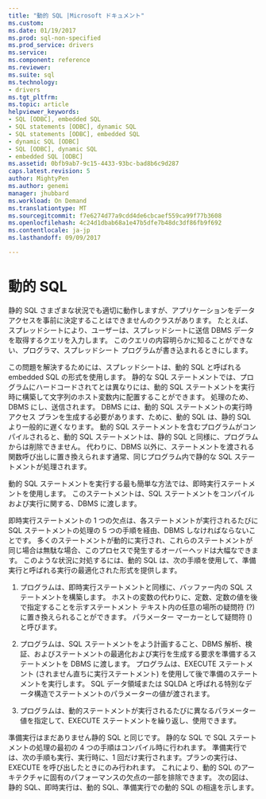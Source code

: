```yaml
---
title: "動的 SQL |Microsoft ドキュメント"
ms.custom: 
ms.date: 01/19/2017
ms.prod: sql-non-specified
ms.prod_service: drivers
ms.service: 
ms.component: reference
ms.reviewer: 
ms.suite: sql
ms.technology:
- drivers
ms.tgt_pltfrm: 
ms.topic: article
helpviewer_keywords:
- SQL [ODBC], embedded SQL
- SQL statements [ODBC], dynamic SQL
- SQL statements [ODBC], embedded SQL
- dynamic SQL [ODBC]
- SQL [ODBC], dynamic SQL
- embedded SQL [ODBC]
ms.assetid: 0bfb9ab7-9c15-4433-93bc-bad8b6c9d287
caps.latest.revision: 5
author: MightyPen
ms.author: genemi
manager: jhubbard
ms.workload: On Demand
ms.translationtype: MT
ms.sourcegitcommit: f7e6274d77a9cdd4de6cbcaef559ca99f77b3608
ms.openlocfilehash: 4c24d1dbab68a1e47b5dfe7b48dc3df86fb9f692
ms.contentlocale: ja-jp
ms.lasthandoff: 09/09/2017

---
```

# <a name="dynamic-sql"></a>動的 SQL
静的 SQL さまざまな状況でも適切に動作しますが、アプリケーションをデータ アクセスを事前に決定することはできませんのクラスがあります。 たとえば、スプレッドシートにより、ユーザーは、スプレッドシートに送信 DBMS データを取得するクエリを入力します。 このクエリの内容明らかに知ることができない、プログラマ、スプレッドシート プログラムが書き込まれるときにします。  
  
 この問題を解決するためには、スプレッドシートは、動的 SQL と呼ばれる embedded SQL の形式を使用します。 静的な SQL ステートメントでは、プログラムにハードコードされてとは異なりには、動的 SQL ステートメントを実行時に構築して文字列のホスト変数内に配置することができます。 処理のため、DBMS にし、送信されます。 DBMS には、動的 SQL ステートメントの実行時アクセス プランを生成する必要があります、ために、動的 SQL は、静的 SQL より一般的に遅くなります。 動的 SQL ステートメントを含むプログラムがコンパイルされると、動的 SQL ステートメントは、静的 SQL と同様に、プログラムからは削除できません。 代わりに、DBMS 以外に、ステートメントを渡される関数呼び出しに置き換えられます通常、同じプログラム内で静的な SQL ステートメントが処理されます。  
  
 動的 SQL ステートメントを実行する最も簡単な方法では、即時実行ステートメントを使用します。 このステートメントは、SQL ステートメントをコンパイルおよび実行に関する、DBMS に渡します。  
  
 即時実行ステートメントの 1 つの欠点は、各ステートメントが実行されるたびに SQL ステートメントの処理の 5 つの手順を経由、DBMS しなければならないことです。 多くのステートメントが動的に実行され、これらのステートメントが同じ場合は無駄な場合、このプロセスで発生するオーバーヘッドは大幅なできます。 このような状況に対処するには、動的 SQL は、次の手順を使用して、準備実行と呼ばれる実行の最適化された形式を提供します。  
  
1.  プログラムは、即時実行ステートメントと同様に、バッファー内の SQL ステートメントを構築します。 ホストの変数の代わりに、定数、定数の値を後で指定することを示すステートメント テキスト内の任意の場所の疑問符 (?) に置き換えられることができます。 パラメーター マーカーとして疑問符 () と呼びます。  
  
2.  プログラムは、SQL ステートメントをよう計画すること、DBMS 解析、検証、およびステートメントの最適化および実行を生成する要求を準備するステートメントを DBMS に渡します。 プログラムは、EXECUTE ステートメント (されません直ちに実行ステートメント) を使用して後で準備のステートメントを実行します。 SQL データ領域または SQLDA と呼ばれる特別なデータ構造でステートメントのパラメーターの値が渡されます。  
  
3.  プログラムは、動的ステートメントが実行されるたびに異なるパラメーター値を指定して、EXECUTE ステートメントを繰り返し、使用できます。  
  
 準備実行はまだありません静的 SQL と同じです。 静的な SQL で SQL ステートメントの処理の最初の 4 つの手順はコンパイル時に行われます。 準備実行では、次の手順も実行、実行時に、1 回だけ実行されます。プランの実行は、EXECUTE を呼び出したときにのみ行われます。 これにより、動的 SQL のアーキテクチャに固有のパフォーマンスの欠点の一部を排除できます。 次の図は、静的 SQL、即時実行は、動的 SQL、準備実行での動的 SQL の相違を示します。

